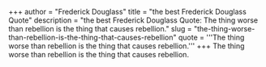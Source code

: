 +++
author = "Frederick Douglass"
title = "the best Frederick Douglass Quote"
description = "the best Frederick Douglass Quote: The thing worse than rebellion is the thing that causes rebellion."
slug = "the-thing-worse-than-rebellion-is-the-thing-that-causes-rebellion"
quote = '''The thing worse than rebellion is the thing that causes rebellion.'''
+++
The thing worse than rebellion is the thing that causes rebellion.
